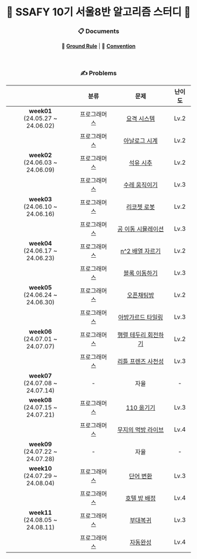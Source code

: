 <div align='center'>

# 💙 SSAFY 10기 서울8반 알고리즘 스터디 💙

### 📋 Documents

📐 [**Ground Rule**](https://github.com/nijesmik/algo-study-season-3/wiki) | 🤝 [**Convention**](https://github.com/nijesmik/algo-study-season-3/wiki/Convention)

<br>

### ✍️ Problems

|     | 분류 | 문제 | 난이도 |
| :-: | :-: | :-: | :--: |
| **week01** <br> (24.05.27 ~ 24.06.02) | 프로그래머스 | [요격 시스템](https://school.programmers.co.kr/learn/courses/30/lessons/181188) | Lv.2 |
| | 프로그래머스 | [아날로그 시계](https://school.programmers.co.kr/learn/courses/30/lessons/250135) | Lv.2 |
| **week02** <br> (24.06.03 ~ 24.06.09) | 프로그래머스 | [석유 시추](https://school.programmers.co.kr/learn/courses/30/lessons/250136) | Lv.2 |
| | 프로그래머스 | [수레 움직이기](https://school.programmers.co.kr/learn/courses/30/lessons/250134) | Lv.3 |
| **week03** <br> (24.06.10 ~ 24.06.16) | 프로그래머스 | [리코쳇 로봇](https://school.programmers.co.kr/learn/courses/30/lessons/169199) | Lv.2 |
| | 프로그래머스 | [공 이동 시뮬레이션](https://school.programmers.co.kr/learn/courses/30/lessons/87391) | Lv.3 |
| **week04** <br> (24.06.17 ~ 24.06.23) | 프로그래머스 | [n^2 배열 자르기](https://school.programmers.co.kr/learn/courses/30/lessons/87390) | Lv.2 |
| | 프로그래머스 | [블록 이동하기](https://school.programmers.co.kr/learn/courses/30/lessons/60063) | Lv.3 |
| **week05** <br> (24.06.24 ~ 24.06.30) | 프로그래머스 | [오픈채팅방](https://school.programmers.co.kr/learn/courses/30/lessons/42888) | Lv.2 |
| | 프로그래머스 | [아방가르드 타일링](https://school.programmers.co.kr/learn/courses/30/lessons/181186) | Lv.3 |
| **week06** <br> (24.07.01 ~ 24.07.07) | 프로그래머스 | [행렬 테두리 회전하기](https://school.programmers.co.kr/learn/courses/30/lessons/77485) | Lv.2 |
| | 프로그래머스 | [리틀 프렌즈 사천성](https://school.programmers.co.kr/learn/courses/30/lessons/1836) | Lv.3 |
| **week07** <br> (24.07.08 ~ 24.07.14) | - | 자율 | - |
| **week08** <br> (24.07.15 ~ 24.07.21) | 프로그래머스 | [110 옮기기](https://school.programmers.co.kr/learn/courses/30/lessons/77886) | Lv.3 |
| | 프로그래머스 | [무지의 먹방 라이브](https://school.programmers.co.kr/learn/courses/30/lessons/42891) | Lv.4 |
| **week09** <br> (24.07.22 ~ 24.07.28) | - | 자율 | - |
| **week10** <br> (24.07.29 ~ 24.08.04) | 프로그래머스 | [단어 변환](https://school.programmers.co.kr/learn/courses/30/lessons/43163) | Lv.3 |
| | 프로그래머스 | [호텔 방 배정](https://school.programmers.co.kr/learn/courses/30/lessons/64063) | Lv.4 |
| **week11** <br> (24.08.05 ~ 24.08.11) | 프로그래머스 | [부대복귀](https://school.programmers.co.kr/learn/courses/30/lessons/132266) | Lv.3 |
| | 프로그래머스 | [자동완성](https://school.programmers.co.kr/learn/courses/30/lessons/17685) | Lv.4 |

</div>
